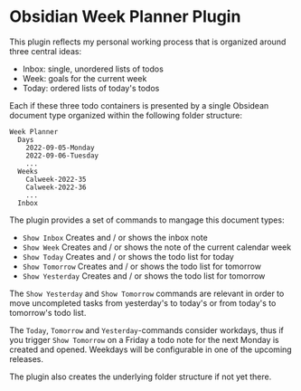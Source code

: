# Obsidian Week Planner Plugin



This plugin reflects my personal working process that is organized around three central ideas:

- Inbox: single, unordered lists of todos
- Week: goals for the current week
- Today: ordered lists of today's todos

Each if these three todo containers is presented by a single Obsidean document type organized within the following
folder structure:

```
Week Planner
  Days
    2022-09-05-Monday
    2022-09-06-Tuesday
    ...
  Weeks
    Calweek-2022-35
    Calweek-2022-36
  	...
  Inbox
```

The plugin provides a set of commands to mangage this document types:

- `Show Inbox` Creates and / or shows the inbox note
- `Show Week` Creates and / or shows the note of the current calendar week
- `Show Today` Creates and / or shows the todo list for today
- `Show Tomorrow` Creates and / or shows the todo list for tomorrow
- `Show Yesterday` Creates and / or shows the todo list for tomorrow

The `Show Yesterday` and `Show Tomorrow` commands are relevant in order to move uncompleted tasks from yesterday's to
today's or from today's to tomorrow's todo list.

The `Today`, `Tomorrow` and `Yesterday`-commands consider workdays, thus if you trigger `Show Tomorrow` on a Friday a
todo note for the next Monday is created and opened. Weekdays will be configurable in one of the upcoming releases.

The plugin also creates the underlying folder structure if not yet there.
